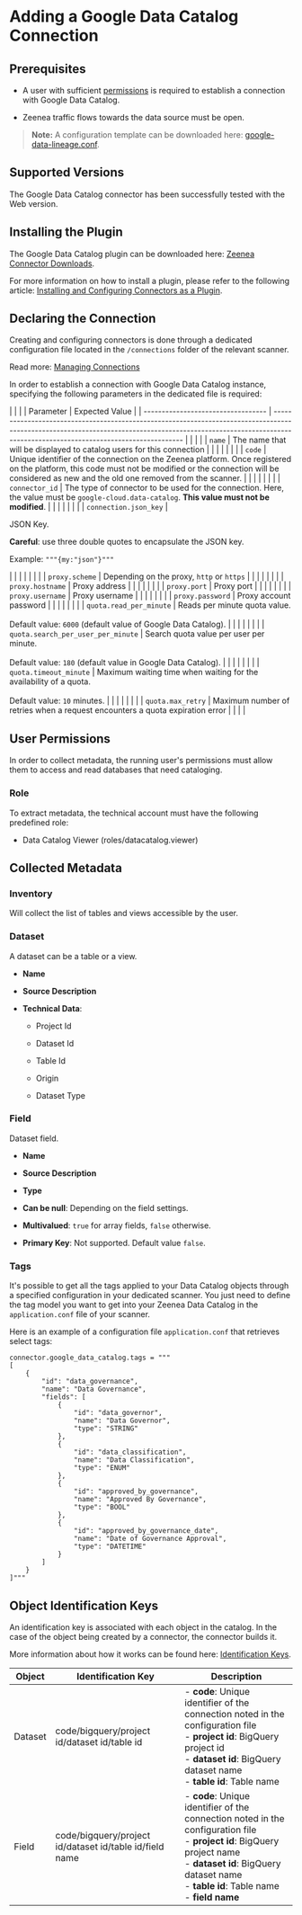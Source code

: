# Adding a Google Data Catalog Connection

<!-- #p100021 -->
## Prerequisites

- <!-- #p100030 -->
  A user with sufficient [permissions](#p100588 "title: Google Data Catalog") is required to establish a connection with Google Data Catalog.

- <!-- #p100039 -->
  Zeenea traffic flows towards the data source must be open.  

<!-- #p100054 -->
> **Note:** A configuration template can be downloaded here: [google-data-lineage.conf](https://actian.file.force.com/sfc/dist/version/download/?oid=00D300000001XnW&amp;ids=068Nu00000GUgrp&amp;d=%2Fa%2FNu000002lgNd%2FbRicJ3d4gnHLqe.Ay3rVGy3.uQYr2EGnNxECGmPH6ho&amp;asPdf=false).

<!-- #p100060 -->
## Supported Versions

<!-- #p100066 -->
The Google Data Catalog connector has been successfully tested with the Web version.

<!-- #p100072 -->
## Installing the Plugin

<!-- #p100081 -->
The Google Data Catalog plugin can be downloaded here: [Zeenea Connector Downloads](zeenea-connectors-list.md# "title: Zeenea Connector Downloads").

<!-- #p100090 -->
For more information on how to install a plugin, please refer to the following article: [Installing and Configuring Connectors as a Plugin](zeenea-connectors-install-as-plugin.md# "title: Installing and Configuring Connectors as a Plugin").

<!-- #p100096 -->
## Declaring the Connection

<!-- #p100105 -->
Creating and configuring connectors is done through a dedicated configuration file located in the `/connections` folder of the relevant scanner.

<!-- #p100114 -->
Read more: [Managing Connections](../Zeenea_Administration/zeenea-managing-connections.md)

<!-- #p100120 -->
In order to establish a connection with Google Data Catalog instance, specifying the following parameters in the dedicated file is required:

<!-- multiline -->
| <!-- #p100126 -->                  | <!-- #p100135 -->                                                                                                                                                                                                 |
| Parameter                          | Expected Value                                                                                                                                                                                                    |
| ---------------------------------- | ----------------------------------------------------------------------------------------------------------------------------------------------------------------------------------------------------------------- |
| <!-- #p100150 -->                  | <!-- #p100159 -->                                                                                                                                                                                                 |
| `name`                             | The name that will be displayed to catalog users for this connection                                                                                                                                              |
|                                    |                                                                                                                                                                                                                   |
| <!-- #p100174 -->                  | <!-- #p100183 -->                                                                                                                                                                                                 |
| `code`                             | Unique identifier of the connection on the Zeenea platform. Once registered on the platform, this code must not be modified or the connection will be considered as new and the old one removed from the scanner. |
|                                    |                                                                                                                                                                                                                   |
| <!-- #p100198 -->                  | <!-- #p100213 -->                                                                                                                                                                                                 |
| `connector_id`                     | The type of connector to be used for the connection. Here, the value must be `google-cloud.data-catalog`. **This value must not be modified**.                                                                    |
|                                    |                                                                                                                                                                                                                   |
| <!-- #p100228 -->                  | <!-- #p100288 -->                                                                                                                                                                                                 |
| `connection.json_key`              | <p>JSON Key.</p><p>**Careful**: use three double quotes to encapsulate the JSON key.</p><p>Example: `"""{my:"json"}"""`</p>                                                                                       |
|                                    |                                                                                                                                                                                                                   |
| <!-- #p100303 -->                  | <!-- #p100318 -->                                                                                                                                                                                                 |
| `proxy.scheme`                     | Depending on the proxy, `http` or `https`                                                                                                                                                                         |
|                                    |                                                                                                                                                                                                                   |
| <!-- #p100333 -->                  | <!-- #p100342 -->                                                                                                                                                                                                 |
| `proxy.hostname`                   | Proxy address                                                                                                                                                                                                     |
|                                    |                                                                                                                                                                                                                   |
| <!-- #p100357 -->                  | <!-- #p100366 -->                                                                                                                                                                                                 |
| `proxy.port`                       | Proxy port                                                                                                                                                                                                        |
|                                    |                                                                                                                                                                                                                   |
| <!-- #p100381 -->                  | <!-- #p100390 -->                                                                                                                                                                                                 |
| `proxy.username`                   | Proxy username                                                                                                                                                                                                    |
|                                    |                                                                                                                                                                                                                   |
| <!-- #p100405 -->                  | <!-- #p100414 -->                                                                                                                                                                                                 |
| `proxy.password`                   | Proxy account password                                                                                                                                                                                            |
|                                    |                                                                                                                                                                                                                   |
| <!-- #p100429 -->                  | <!-- #p100459 -->                                                                                                                                                                                                 |
| `quota.read_per_minute`            | Reads per minute quota value.<br /><br />Default value: `6000` (default value of Google Data Catalog).                                                                                                            |
|                                    |                                                                                                                                                                                                                   |
| <!-- #p100474 -->                  | <!-- #p100504 -->                                                                                                                                                                                                 |
| `quota.search_per_user_per_minute` | Search quota value per user per minute.<br /><br />Default value: `180` (default value in Google Data Catalog).                                                                                                   |
|                                    |                                                                                                                                                                                                                   |
| <!-- #p100519 -->                  | <!-- #p100549 -->                                                                                                                                                                                                 |
| `quota.timeout_minute`             | Maximum waiting time when waiting for the availability of a quota.<br /><br />Default value: `10` minutes.                                                                                                        |
|                                    |                                                                                                                                                                                                                   |
| <!-- #p100564 -->                  | <!-- #p100573 -->                                                                                                                                                                                                 |
| `quota.max_retry`                  | Maximum number of retries when a request encounters a quota expiration error                                                                                                                                      |
|                                    |                                                                                                                                                                                                                   |

<!-- #p100588 -->
## User Permissions

<!-- #p100594 -->
In order to collect metadata, the running user's permissions must allow them to access and read databases that need cataloging. 

<!-- #p100600 -->
### Role

<!-- #p100606 -->
To extract metadata, the technical account must have the following predefined role:

- <!-- #p100612 -->
  Data Catalog Viewer (roles/datacatalog.viewer)

<!-- #p100624 -->
## Collected Metadata

<!-- #p100630 -->
### Inventory

<!-- #p100636 -->
Will collect the list of tables and views accessible by the user.  

<!-- #p100642 -->
### Dataset

<!-- #p100648 -->
A dataset can be a table or a view. 

- <!-- #p100657 -->
  **Name**

- <!-- #p100669 -->
  **Source Description**

- <!-- #p100681 -->
  **Technical Data**:

  - <!-- #p100687 -->
    Project Id

  - <!-- #p100696 -->
    Dataset Id

  - <!-- #p100705 -->
    Table Id

  - <!-- #p100714 -->
    Origin

  - <!-- #p100723 -->
    Dataset Type

<!-- #p100741 -->
### Field

<!-- #p100747 -->
Dataset field. 

- <!-- #p100756 -->
  **Name**

- <!-- #p100768 -->
  **Source Description**

- <!-- #p100780 -->
  **Type**

- <!-- #p100792 -->
  **Can be null**: Depending on the field settings.

- <!-- #p100810 -->
  **Multivalued**: `true` for array fields, `false` otherwise.

- <!-- #p100825 -->
  **Primary Key**: Not supported. Default value `false`.

<!-- #p100837 -->
### Tags

<!-- #p100846 -->
It's possible to get all the tags applied to your Data Catalog objects through a specified configuration in your dedicated scanner. You just need to define the tag model you want to get into your Zeenea Data Catalog in the `application.conf` file of your scanner.

<!-- #p100855 -->
Here is an example of a configuration file `application.conf` that retrieves select tags:

<!-- #p100861 -->
```
connector.google_data_catalog.tags = """
[
    {
        "id": "data_governance",
        "name": "Data Governance",
        "fields": [
            {
                "id": "data_governor",
                "name": "Data Governor",
                "type": "STRING"
            },
            {
                "id": "data_classification",
                "name": "Data Classification",
                "type": "ENUM"
            },
            {
                "id": "approved_by_governance",
                "name": "Approved By Governance",
                "type": "BOOL"
            },
            {
                "id": "approved_by_governance_date",
                "name": "Date of Governance Approval",
                "type": "DATETIME"
            }
        ]
    }
]"""
```

<!-- #p100867 -->
## Object Identification Keys

<!-- #p100873 -->
An identification key is associated with each object in the catalog. In the case of the object being created by a connector, the connector builds it.

<!-- #p100882 -->
More information about how it works can be found here: [Identification Keys](../Stewardship/zeenea-identification-keys.md).

<!-- #p100888 -->
| Object | Identification Key | Description |
|---|---|---|
| Dataset | code/bigquery/project id/dataset id/table id | - **code**: Unique identifier of the connection noted in the configuration file<br>- **project id**: BigQuery project id<br>- **dataset id**: BigQuery dataset name<br>- **table id**: Table name |
| Field | code/bigquery/project id/dataset id/table id/field name | - **code**: Unique identifier of the connection noted in the configuration file<br>- **project id**: BigQuery project name<br>- **dataset id**: BigQuery dataset name<br>- **table id**: Table name<br>- **field name** |

